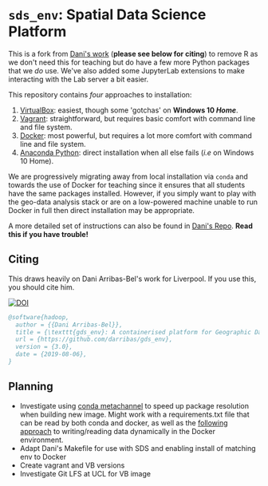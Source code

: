 # `sds_env`: Spatial Data Science Platform

This is a fork from [Dani's work](https://github.com/darribas/gds_env) (**please see below for citing**) to remove R as we don't need this for teaching but do have a few more Python packages that we _do_ use. We've also added some JupyterLab extensions to make interacting with the Lab server a bit easier.

This repository contains _four_ approaches to installation:

1. [VirtualBox](./virtualbox/README.md): easiest, though some 'gotchas' on **Windows 10 _Home_**.
2. [Vagrant](./vagrant/README.md): straightforward, but requires basic comfort with command line and file system.
3. [Docker](./docker/README.md): most powerful, but requires a lot more comfort with command line and file system.
4. [Anaconda Python](./conda/README.md): direct installation when all else fails (_i.e_ on Windows 10 Home).

We are progressively migrating away from local installation via `conda` and towards the use of Docker for teaching since it ensures that all students have the same packages installed. However, if you simply want to play with the geo-data analysis stack or are on a low-powered machine unable to run Docker in full then direct installation may be appropriate.

A more detailed set of instructions can also be found in [Dani's Repo](https://github.com/darribas/gds19/tree/master/content/infrastructure). **Read this if you have trouble!**

## Citing

This draws heavily on Dani Arribas-Bel's work for Liverpool. If you use this, you should cite him.

[![DOI](https://zenodo.org/badge/65582539.svg)](https://zenodo.org/badge/latestdoi/65582539)

```bibtex
@software{hadoop,
  author = {{Dani Arribas-Bel}},
  title = {\texttt{gds_env}: A containerised platform for Geographic Data Science},
  url = {https://github.com/darribas/gds_env},
  version = {3.0},
  date = {2019-08-06},
}
```

## Planning
- Investigate using [conda metachannel](https://github.com/regro/conda-metachannel) to speed up package resolution when building new image. Might work with a requirements.txt file that can be read by both conda and docker, as well as the [following approach](https://stackoverflow.com/questions/34911622/dockerfile-set-env-to-result-of-command) to writing/reading data dynamically in the Docker environment.
- Adapt Dani's Makefile for use with SDS and enabling install of matching env to Docker
- Create vagrant and VB versions
- Investigate Git LFS at UCL for VB image
